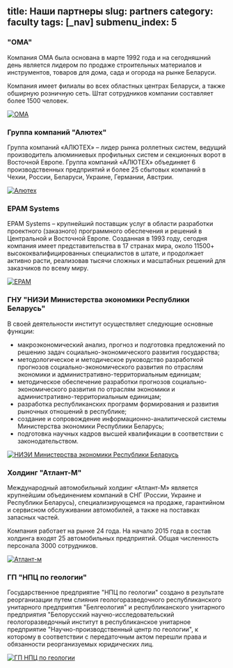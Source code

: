 title: Наши партнеры
slug: partners
category: faculty
tags: [_nav]
submenu_index: 5
---

### "ОМА"

Компания ОМА была основана в марте 1992 года и на сегодняшний день является
лидером по продаже строительных материалов и инструментов, товаров для дома,
сада и огорода на рынке Беларуси.

Компания имеет филиалы во всех областных центрах Беларуси, а также обширную
розничную сеть. Штат сотрудников компании составляет более 1500 человек.

[![OMA](/img/content/partners/oma.png)](http://www.oma.by/)

### Группа компаний "Алютех"

Группа компаний «АЛЮТЕХ» – лидер рынка роллетных систем, ведущий производитель
алюминиевых профильных систем и секционных ворот в Восточной Европе. Группа
компаний «АЛЮТЕХ» объединяет 6 производственных предприятий и более 25 сбытовых
компаний в Чехии, России, Беларуси, Украине, Германии, Австрии.

[![Алютех](/img/content/partners/alutech.png)](http://www.alutech-group.com/)

### EPAM Systems

EPAM Systems – крупнейший поставщик услуг в области разработки проектного
(заказного) программного обеспечения и решений в Центральной и Восточной Европе.
Созданная в 1993 году, сегодня компания имеет представительства в 17 странах
мира, около 11500+ высококвалифицированных специалистов в штате, и продолжает
активно расти, реализовав тысячи сложных и масштабных решений для заказчиков по
всему миру.

[![EPAM](/img/content/partners/epam.png)](http://www.epam.by/)

### ГНУ "НИЭИ Министерства экономики Республики Беларусь"

В своей деятельности институт осуществляет следующие основные функции:

- макроэкономический анализ, прогноз и подготовка предложений по решению задач социально-экономического развития государства;
- методологическое и методическое руководство разработкой прогнозов социально-экономического развития по отраслям экономики и административно-территориальным единицам;
- методическое обеспечение разработки прогнозов социально-экономического развития по отраслям экономики и административно-территориальным единицам;
- разработка республиканских программ формирования и развития рыночных отношений в республике;
- создание и сопровождение информационно-аналитической системы Министерства экономики Республики Беларусь;
- подготовка научных кадров высшей квалификации в соответствии с законодательством.

[![НИЭИ Министерства экономики Республики Беларусь](/img/content/partners/min_economy.gif)](http://www.economy.gov.by/ru/niei)

### Холдинг "Атлант-М"

Международный автомобильный холдинг «Атлант-М» является крупнейшим объединением
компаний в СНГ (России, Украине и Республики Беларусь), специализирующемся на
продаже, гарантийном и сервисном обслуживании автомобилей, а также на поставках
запасных частей.

Компания работает на рынке 24 года. На начало 2015 года в состав холдинга входят
25 автомобильных предприятий. Общая численность персонала 3000 сотрудников.

[![Атлант-м](/img/content/partners/atlant_m.jpg)](http://atlant-m.by/)

### ГП "НПЦ по геологии"

Государственное предприятие "НПЦ по геологии" создано в результате реорганизации
путем слияния геологоразведочного республиканского унитарного предприятия
"Белгеология" и республиканского унитарного предприятия "Белорусский
научно-исследовательский геологоразведочный институт в республиканское унитарное
предприятие "Научно-производственный центр по геологии", к которому в
соответствии с передаточным актом перешли права и обязанности реорганизуемых
юридических лиц.

[![ГП НПЦ по геологии](/img/content/partners/npc_geology.jpg)](http://geologiya.by/)
